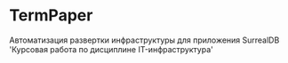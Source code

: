 # TermPaper
Автоматизация развертки инфраструктуры для приложения SurrealDB
'Курсовая работа по дисциплине IT-инфраструктура'
